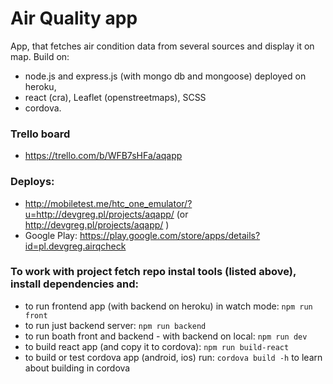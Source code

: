 # Air Quality app
App, that fetches air condition data from several sources and display it on map. Build on: 
- node.js and express.js (with mongo db and mongoose) deployed on heroku, 
- react (cra), Leaflet (openstreetmaps), SCSS
- cordova.

### Trello board
- https://trello.com/b/WFB7sHFa/aqapp 

### Deploys: 
- http://mobiletest.me/htc_one_emulator/?u=http://devgreg.pl/projects/aqapp/ (or http://devgreg.pl/projects/aqapp/ )
- Google Play: https://play.google.com/store/apps/details?id=pl.devgreg.airqcheck

### To work with project fetch repo instal tools (listed above), install dependencies and:

- to run frontend app (with backend on heroku) in watch mode: `npm run front`
- to run just backend server: `npm run backend`
- to run boath front and backend - with backend on local: `npm run dev`
- to build react app (and copy it to cordova): `npm run build-react`
- to build or test cordova app (android, ios) run: `cordova build -h` to learn about building in cordova
